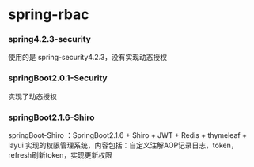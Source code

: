 # spring-rbac


### spring4.2.3-security
使用的是 spring-security4.2.3，没有实现动态授权

### springBoot2.0.1-Security
实现了动态授权

### springBoot2.1.6-Shiro
springBoot-Shiro ：SpringBoot2.1.6 + Shiro + JWT + Redis + thymeleaf + layui 实现的权限管理系统，内容包括：自定义注解AOP记录日志，token，refresh刷新token，实现更新权限